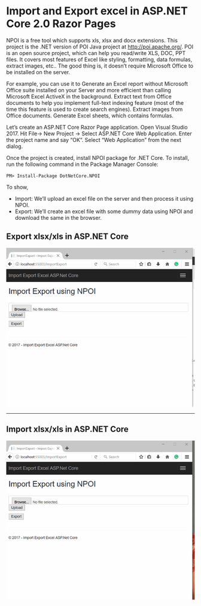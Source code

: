 Import and Export excel in ASP.NET Core 2.0 Razor Pages
===========
NPOI is a free tool which supports xls, xlsx and docx extensions. This project is the .NET version of POI Java project at http://poi.apache.org/. POI is an open source project, which can help you read/write XLS, DOC, PPT files. It covers most features of Excel like styling, formatting, data formulas, extract images, etc.. The good thing is, it doesn’t require Microsoft Office to be installed on the server.

For example, you can use it to Generate an Excel report without Microsoft Office suite installed on your Server and more efficient than calling Microsoft Excel ActiveX in the background.
    Extract text from Office documents to help you implement full-text indexing feature (most of the time this feature is used to create search engines).
    Extract images from Office documents.
    Generate Excel sheets, which contains formulas.

Let’s create an ASP.NET Core Razor Page application. Open Visual Studio 2017. Hit File-> New Project -> Select ASP.NET Core Web Application. Enter the project name and say “OK”. Select “Web Application” from the next dialog. 

Once the project is created, install NPOI package for .NET Core. To install, run the following command in the Package Manager Console:

```
PM> Install-Package DotNetCore.NPOI
```

To show,

- Import: We’ll upload an excel file on the server and then process it using NPOI.
- Export: We’ll create an excel file with some dummy data using NPOI and download the same in the browser.


## Export xlsx/xls in ASP.NET Core
![Export xlsx/xls in ASP.NET Core](/pic/Export-excel-in-ASP.NET-Core-2.0-Razor-Pages.gif)

-------------

## Import xlsx/xls in ASP.NET Core
![Import xlsx/xls in ASP.NET Core](/pic/Import-and-Export-excel-in-ASP.NET-Core-2.0-Razor-Pages.gif)
